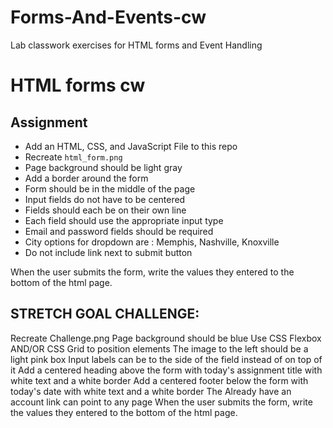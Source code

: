 # Forms-And-Events-cw
Lab classwork exercises for HTML forms and Event Handling 

# HTML forms cw

## Assignment
- Add an HTML, CSS, and JavaScript File to this repo
- Recreate `html_form.png`
- Page background should be light gray
- Add a border around the form
- Form should be in the middle of the page
- Input fields do not have to be centered
- Fields should each be on their own line
- Each field should use the appropriate input type
- Email and password fields should be required
- City options for dropdown are : Memphis, Nashville, Knoxville
- Do not include link next to submit button


When the user submits the form, write the values they entered to the bottom of the html page.

## STRETCH GOAL CHALLENGE:

Recreate Challenge.png
Page background should be blue
Use CSS Flexbox AND/OR CSS Grid to position elements
The image to the left should be a light pink box
Input labels can be to the side of the field instead of on top of it
Add a centered heading above the form with today's assignment title with white text and a white border
Add a centered footer below the form with today's date with white text and a white border
The Already have an account link can point to any page
When the user submits the form, write the values they entered to the bottom of the html page.